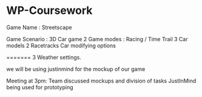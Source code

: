 # WP-Coursework


Game Name : Streetscape

Game Scenario : 3D Car game
2 Game modes : Racing / Time Trail
3 Car models
2 Racetracks
Car modifying options

=======
3 Weather settings.

we will be using justinmind for the mockup of our game 

Meeting at 3pm: Team discussed mockups and division of tasks
JustInMind being used for prototyping

